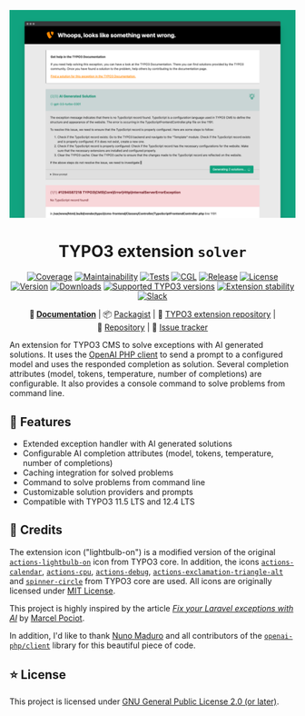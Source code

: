 <div align="center">

![Error page screenshot](Documentation/Assets/Images/error-page.png)

# TYPO3 extension `solver`

[![Coverage](https://codecov.io/gh/eliashaeussler/typo3-solver/branch/main/graph/badge.svg?token=fj60tJlnHW)](https://codecov.io/gh/eliashaeussler/typo3-solver)
[![Maintainability](https://api.codeclimate.com/v1/badges/1dd3e21a767e5ffb03cf/maintainability)](https://codeclimate.com/github/eliashaeussler/typo3-solver/maintainability)
[![Tests](https://github.com/eliashaeussler/typo3-solver/actions/workflows/tests.yaml/badge.svg)](https://github.com/eliashaeussler/typo3-solver/actions/workflows/tests.yaml)
[![CGL](https://github.com/eliashaeussler/typo3-solver/actions/workflows/cgl.yaml/badge.svg)](https://github.com/eliashaeussler/typo3-solver/actions/workflows/cgl.yaml)
[![Release](https://github.com/eliashaeussler/typo3-solver/actions/workflows/release.yaml/badge.svg)](https://github.com/eliashaeussler/typo3-solver/actions/workflows/release.yaml)
[![License](http://poser.pugx.org/eliashaeussler/typo3-solver/license)](LICENSE.md)\
[![Version](https://shields.io/endpoint?url=https://typo3-badges.dev/badge/solver/version/shields)](https://extensions.typo3.org/extension/solver)
[![Downloads](https://shields.io/endpoint?url=https://typo3-badges.dev/badge/solver/downloads/shields)](https://extensions.typo3.org/extension/solver)
[![Supported TYPO3 versions](https://shields.io/endpoint?url=https://typo3-badges.dev/badge/solver/typo3/shields)](https://extensions.typo3.org/extension/solver)
[![Extension stability](https://shields.io/endpoint?url=https://typo3-badges.dev/badge/solver/stability/shields)](https://extensions.typo3.org/extension/solver)
[![Slack](https://img.shields.io/badge/slack-%23ext--solver-4a154b?logo=slack)](https://typo3.slack.com/archives/C04Q3440HS6)

**📙&nbsp;[Documentation](https://docs.typo3.org/p/eliashaeussler/typo3-solver/main/en-us/Index.html)** |
📦&nbsp;[Packagist](https://packagist.org/packages/eliashaeussler/typo3-solver) |
🐥&nbsp;[TYPO3 extension repository](https://extensions.typo3.org/extension/solver) |
💾&nbsp;[Repository](https://github.com/eliashaeussler/typo3-solver) |
🐛&nbsp;[Issue tracker](https://github.com/eliashaeussler/typo3-solver/issues)

</div>

An extension for TYPO3 CMS to solve exceptions with AI generated solutions.
It uses the [OpenAI PHP client][1] to send a prompt to a configured model
and uses the responded completion as solution. Several completion attributes
(model, tokens, temperature, number of completions) are configurable. It also
provides a console command to solve problems from command line.

## 🚀 Features

* Extended exception handler with AI generated solutions
* Configurable AI completion attributes (model, tokens, temperature, number of completions)
* Caching integration for solved problems
* Command to solve problems from command line
* Customizable solution providers and prompts
* Compatible with TYPO3 11.5 LTS and 12.4 LTS

## 💎 Credits

The extension icon ("lightbulb-on") is a modified version of the original
[`actions-lightbulb-on`][2] icon from TYPO3 core. In addition, the icons
[`actions-calendar`][3], [`actions-cpu`][4], [`actions-debug`][5],
[`actions-exclamation-triangle-alt`][6] and [`spinner-circle`][7] from
TYPO3 core are used. All icons are originally licensed under [MIT License][8].

This project is highly inspired by the article [*Fix your Laravel exceptions with AI*][9]
by [Marcel Pociot][10].

In addition, I'd like to thank [Nuno Maduro][11] and all contributors
of the [`openai-php/client`][1] library for this beautiful piece of code.

## ⭐ License

This project is licensed under [GNU General Public License 2.0 (or later)](LICENSE.md).

[1]: https://github.com/openai-php/client
[2]: https://typo3.github.io/TYPO3.Icons/icons/actions/actions-lightbulb-on.html
[3]: https://typo3.github.io/TYPO3.Icons/icons/actions/actions-calendar.html
[4]: https://typo3.github.io/TYPO3.Icons/icons/actions/actions-cpu.html
[5]: https://typo3.github.io/TYPO3.Icons/icons/actions/actions-debug.html
[6]: https://typo3.github.io/TYPO3.Icons/icons/actions/actions-exclamation-triangle-alt.html
[7]: https://typo3.github.io/TYPO3.Icons/icons/spinner/spinner-circle.html
[8]: https://github.com/TYPO3/TYPO3.Icons/blob/main/LICENSE
[9]: https://beyondco.de/blog/ai-powered-error-solutions-for-laravel
[10]: https://pociot.dev/
[11]: https://nunomaduro.com/
